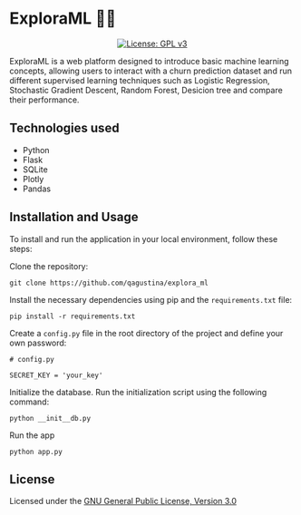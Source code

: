 # ExploraML 🧙‍♀️ 

<div align='center'>

  [![License: GPL v3](https://img.shields.io/badge/License-GPLv3-blue.svg)](https://www.gnu.org/licenses/gpl-3.0)

</div>
ExploraML is a web platform designed to introduce basic machine learning concepts, allowing users to interact with a churn prediction dataset and run different supervised learning techniques such as Logistic Regression, Stochastic Gradient Descent, Random Forest, Desicion tree and compare their performance. 

## Technologies used
- Python
- Flask
- SQLite
- Plotly
- Pandas

## Installation and Usage
To install and run the application in your local environment, follow these steps:

Clone the repository:
```
git clone https://github.com/qagustina/explora_ml
```
Install the necessary dependencies using pip and the `requirements.txt` file:
```
pip install -r requirements.txt
```
Create a `config.py` file in the root directory of the project and define your own password:
```
# config.py

SECRET_KEY = 'your_key'
```
Initialize the database. Run the initialization script using the following command:
```
python __init__db.py
```
Run the app
```
python app.py
```
## License

Licensed under the [GNU General Public License, Version 3.0](https://www.gnu.org/licenses/gpl-3.0.txt)

